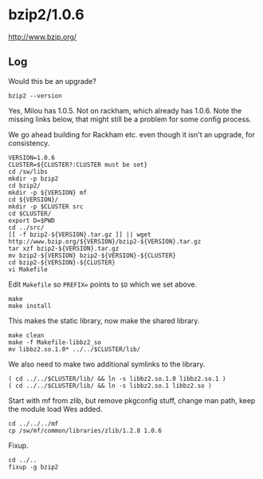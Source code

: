 bzip2/1.0.6
===========

<http://www.bzip.org/>


Log
---

Would this be an upgrade?

    bzip2 --version

Yes, Milou has 1.0.5.  Not on rackham, which already has 1.0.6.  Note the
missing links below, that might still be a problem for some config process.

We go ahead building for Rackham etc. even though it isn't an upgrade, for
consistency.

    VERSION=1.0.6
    CLUSTER=${CLUSTER?:CLUSTER must be set}
    cd /sw/libs
    mkdir -p bzip2
    cd bzip2/
    mkdir -p ${VERSION} mf
    cd ${VERSION}/
    mkdir -p $CLUSTER src
    cd $CLUSTER/
    export D=$PWD
    cd ../src/
    [[ -f bzip2-${VERSION}.tar.gz ]] || wget http://www.bzip.org/${VERSION}/bzip2-${VERSION}.tar.gz
    tar xzf bzip2-${VERSION}.tar.gz 
    mv bzip2-${VERSION} bzip2-${VERSION}-${CLUSTER}
    cd bzip2-${VERSION}-${CLUSTER}
    vi Makefile

Edit `Makefile` so `PREFIX=` points to `$D` which we set above.

    make
    make install

This makes the static library, now make the shared library.

    make clean
    make -f Makefile-libbz2_so
    mv libbz2.so.1.0* ../../$CLUSTER/lib/

We also need to make two additional symlinks to the library.

    ( cd ../../$CLUSTER/lib/ && ln -s libbz2.so.1.0 libbz2.so.1 )
    ( cd ../../$CLUSTER/lib/ && ln -s libbz2.so.1 libbz2.so )

Start with mf from zlib, but remove pkgconfig stuff, change man path, keep the
module load Wes added.

    cd ../../../mf
    cp /sw/mf/common/libraries/zlib/1.2.8 1.0.6

Fixup.

    cd ../..
    fixup -g bzip2

